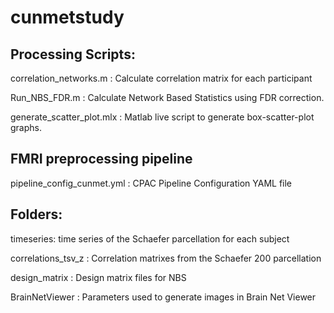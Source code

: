 # cunmetstudy

## Processing Scripts:
correlation_networks.m  : Calculate correlation matrix for each participant

Run_NBS_FDR.m : Calculate Network Based Statistics using FDR correction. 

generate_scatter_plot.mlx : Matlab live script to generate box-scatter-plot graphs. 


## FMRI preprocessing pipeline
pipeline_config_cunmet.yml : CPAC Pipeline Configuration YAML file

## Folders:
timeseries: time series of the Schaefer parcellation for each subject

correlations_tsv_z : Correlation matrixes from the Schaefer 200 parcellation

design_matrix : Design matrix files for NBS

BrainNetViewer : Parameters used to generate images in Brain Net Viewer
